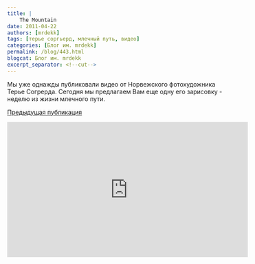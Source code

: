 ```yaml
---
title: |
    The Mountain
date: 2011-04-22
authors: [mrdekk]
tags: [терье соргьерд, млечный путь, видео]
categories: [Блог им. mrdekk]
permalink: /blog/443.html
blogcat: Блог им. mrdekk
excerpt_separator: <!--cut-->
---
```


Мы уже однажды публиковали видео от Норвежского фотохудожника Терье Согрерда. Сегодня мы предлагаем Вам еще одну его зарисовку - неделю из жизни млечного пути.

<!--cut-->

[Предыдущая публикация ](http://itw66.ru/blog/space/384.html)

<iframe width="560" height="315" src="http://www.youtube.com/v/8GzqQqU5opo" title="YouTube video player" frameborder="0" allow="accelerometer; autoplay; clipboard-write; encrypted-media; gyroscope; picture-in-picture; web-share" allowfullscreen></iframe>
